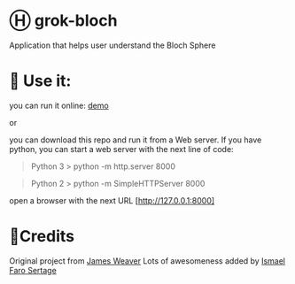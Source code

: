 # Ⓗ grok-bloch
Application that helps user understand the Bloch Sphere

# 🚀 Use it:

you can run it online: [demo](https://javafxpert.github.io/grok-bloch/) 

or

you can download this repo and run it from a Web server. If you have python, you can start a web server with the next line of code:

  > Python 3 > python -m http.server 8000
  
  > Python 2 > python -m SimpleHTTPServer 8000

open a browser with the next URL [http://127.0.0.1:8000]

# 🍿Credits

Original project from [James Weaver](https://github.com/JavaFXpert)
Lots of awesomeness added by [Ismael Faro Sertage](https://github.com/ismaelfaro)
